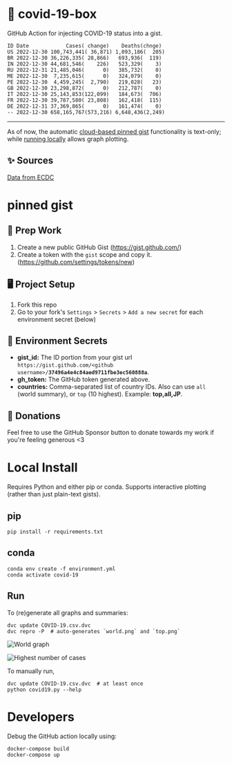 # 🏥 covid-19-box

GitHub Action for injecting COVID-19 status into a gist.

```
ID Date            Cases( change)    Deaths(chnge)
US 2022-12-30 100,743,441( 36,871) 1,093,186(  205)
BR 2022-12-30 36,226,335( 28,866)   693,936(  119)
IN 2022-12-30 44,681,546(    226)   523,329(    3)
RU 2022-12-31 21,485,046(      0)   385,732(    0)
ME 2022-12-30  7,235,615(      0)   324,079(    0)
PE 2022-12-30  4,459,245(  2,790)   219,028(   23)
GB 2022-12-30 23,298,872(      0)   212,787(    0)
IT 2022-12-30 25,143,853(122,099)   184,673(  706)
FR 2022-12-30 39,787,580( 23,808)   162,418(  115)
DE 2022-12-31 37,369,865(      0)   161,474(    0)
-- 2022-12-30 658,165,767(573,216) 6,648,436(2,249)
```

---

As of now, the automatic [cloud-based pinned gist](#pinned-gist) functionality is text-only;
while [running locally](#local-install) allows graph plotting.

## ✨ Sources

[Data from ECDC](https://www.ecdc.europa.eu/en/publications-data/download-todays-data-geographic-distribution-covid-19-cases-worldwide)

# pinned gist

## 🎒 Prep Work
1. Create a new public GitHub Gist (https://gist.github.com/)
1. Create a token with the `gist` scope and copy it. (https://github.com/settings/tokens/new)

## 🖥 Project Setup
1. Fork this repo
1. Go to your fork's `Settings` > `Secrets` > `Add a new secret` for each environment secret (below)

## 🤫 Environment Secrets
- **gist_id:** The ID portion from your gist url `https://gist.github.com/<github username>/`**`37496a4e4c84aed9711fbe3ec560888a`**.
- **gh_token:** The GitHub token generated above.
- **countries:** Comma-separated list of country IDs. Also can use `all` (world summary), or `top` (10 highest). Example: **top,all,JP**.

## 💸 Donations

Feel free to use the GitHub Sponsor button to donate towards my work if you're feeling generous <3

# Local Install

Requires Python and either pip or conda. Supports interactive plotting (rather than just plain-text gists).

## pip

```
pip install -r requirements.txt
```

## conda

```
conda env create -f environment.yml
conda activate covid-19
```

## Run

To (re)generate all graphs and summaries:

```
dvc update COVID-19.csv.dvc
dvc repro -P  # auto-generates `world.png` and `top.png`
```

![World graph](world.png)

![Highest number of cases](top.png)

To manually run,

```
dvc update COVID-19.csv.dvc  # at least once
python covid19.py --help
```

# Developers

Debug the GitHub action locally using:

```
docker-compose build
docker-compose up
```
